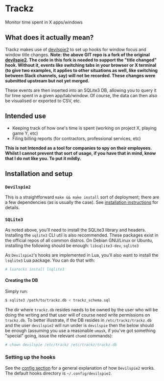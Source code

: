 # Trackz
Monitor time spent in X apps/windows

## What does it actually mean?
Trackz makes use of [devilspie2](https://github.com/jessp01/devilspie2) to set up hooks for window focus and window title changes.
**Note: the above GIT repo is a fork of the original [devilspie2](https://www.nongnu.org/devilspie2/). The code in this fork is
needed to support the "title changed" hook. Without it, events like switching tabs in your browser or X terminal (to give two
examples, it applies to other situations as well, like switching between Slack channels, say) will not be recorded.
These changes were submitted upstream but not yet merged.**

These events are then inserted into an SQLite3 DB, allowing you to query it for time spent in a given app/tab/window. Of
course, the data can then also be visualised or exported to CSV, etc.

## Intended use
- Keeping track of how one's time is spent (working on project X, playing game Y, etc)
- Filing billing reports (for contractors, professional services, etc)

**This is not Intended as a tool for companies to spy on their employees. Whilst I cannot prevent that sort of usage, if
you have that in mind, know that I do not like you. To put it mildly.**

## Installation and setup

### `Devilspie2`
This is a straightforward `make && make install` sort of deployment; there are a few dependencies (as is usually the
case). See [installation instructions](https://github.com/jessp01/devilspie2/blob/implement-get-process-owner/INSTALL#L9) for details.

### `SQLite3`
As noted above, you'll need to install the SQLite3 library and headers. Installing the `sqlite3` CLI util is also
recommended. These packages exist in the official repos of all common distros. On Debian GNU/Linux or Ubuntu, installing the
following should be enough: `libsqlite3-dev`, `sqlite3`

As `Devilspie2`'s hooks are implemented in Lua, you'll also want to install the `lsqlite3` Lua package. You can do that
with:
```sh
# luarocks install lsqlite3
```

#### Creating the DB
Simply run:
```sh
$ sqlite3 /path/to/trackz.db < trackz_schema.sql
```
The dir where `trackz.db` resides needs to be owned by the user who will be doing the writing and that user will of
course need write permissions on `trackz.db`. To better illustrate, if the DB resides in `/etc/trackz/trackz.db` and the
user `devilspie2` will run under is `devilspie` then the below should be enough (assuming you use a reasonable `umask`,
if you've got something "special" going, issue the relevant `chomd` commands):
```sh
# chown devilspie /etc/trackz /etc/trackz/trackz.db
```

### Setting up the hooks
See the [config section](https://github.com/jessp01/devilspie2/?tab=readme-ov-file#config) for a general explanation of
how `Devilspie2` works.
The default hooks directory is `~/.config/devilspie2`. 
